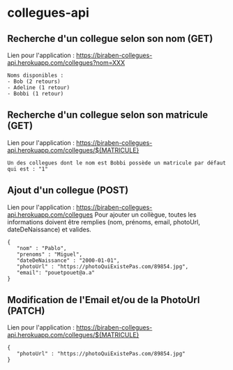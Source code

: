 # collegues-api

## Recherche d'un collegue selon son nom (GET)

Lien pour l'application : https://biraben-collegues-api.herokuapp.com/collegues?nom=XXX
```
Noms disponibles :
- Bob (2 retours)
- Adeline (1 retour)
- Bobbi (1 retour)
```
## Recherche d'un collegue selon son matricule (GET)
Lien pour l'application : https://biraben-collegues-api.herokuapp.com/collegues/${MATRICULE}

```
Un des collegues dont le nom est Bobbi possède un matricule par défaut qui est : "1"
```

## Ajout d'un collegue (POST)
Lien pour l'application : https://biraben-collegues-api.herokuapp.com/collegues
Pour ajouter un collègue, toutes les informations doivent être remplies (nom, prénoms, email, photoUrl, dateDeNaissance) et valides.

```
{
   "nom" : "Pablo",
   "prenoms" : "Miguel",
   "dateDeNaissance" : "2000-01-01",
   "photoUrl" : "https://photoQuiExistePas.com/89854.jpg",
   "email": "pouetpouet@a.a"
}
```

## Modification de l'Email et/ou de la PhotoUrl (PATCH)
Lien pour l'application : https://biraben-collegues-api.herokuapp.com/collegues/${MATRICULE}

```
{
   "photoUrl" : "https://photoQuiExistePas.com/89854.jpg"
}
```

